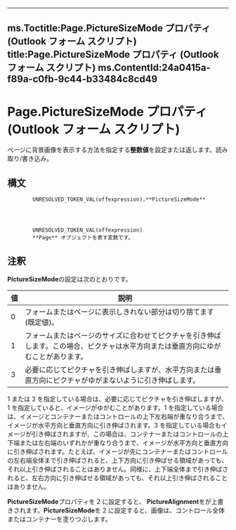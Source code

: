

---
ms.Toctitle:Page.PictureSizeMode プロパティ (Outlook フォーム スクリプト)
title:Page.PictureSizeMode プロパティ (Outlook フォーム スクリプト)
ms.ContentId:24a0415a-f89a-c0fb-9c44-b33484c8cd49
---
# Page.PictureSizeMode プロパティ (Outlook フォーム スクリプト)




ページに背景画像を表示する方法を指定する**整数値**を設定または返します。読み取り/書き込み。

## 構文

            UNRESOLVED_TOKEN_VAL(offexpression).**PictureSizeMode**




            UNRESOLVED_TOKEN_VAL(offexpression)
            **Page** オブジェクトを表す変数です。



## 注釈
**PictureSizeMode**の設定は次のとおりです。

|**値**|**説明**|
|---|---|
|0|フォームまたはページに表示しきれない部分は切り捨てます (既定値)。|
|1|フォームまたはページのサイズに合わせてピクチャを引き伸ばします。この場合、ピクチャは水平方向または垂直方向にゆがむことがあります。|
|3|必要に応じてピクチャを引き伸ばしますが、水平方向または垂直方向にピクチャがゆがまないように引き伸ばします。|



1 または 3 を指定している場合は、必要に応じてピクチャを引き伸ばしますが、1 を指定していると、イメージがゆがむことがあります。1 を指定している場合は、イメージとコンテナーまたはコントロールの上下左右端が重なり合うまで、イメージが水平方向と垂直方向に引き伸ばされます。3 を指定している場合もイメージが引き伸ばされますが、この場合は、コンテナーまたはコントロールの上下端または左右端のいずれかが重なり合うまで、イメージが水平方向と垂直方向に引き伸ばされます。たとえば、イメージが先にコンテナーまたはコントロールの左右端全体まで引き伸ばされると、上下方向に引き伸ばせる領域があっても、それ以上引き伸ばされることはありません。同様に、上下端全体まで引き伸ばされると、左右方向に引き伸ばせる領域があっても、それ以上引き伸ばされることはありません。



**PictureSizeMode**プロパティを 2 に設定すると、 **PictureAlignment**をが上書きされます。**PictureSizeMode**を 2 に設定すると、画像は、コントロール全体またはコンテナーを塗りつぶします。




